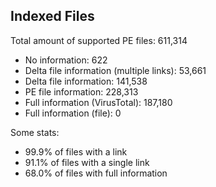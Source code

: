 ## Indexed Files

<!--FileStats-->
Total amount of supported PE files: 611,314

* No information: 622
* Delta file information (multiple links): 53,661
* Delta file information: 141,538
* PE file information: 228,313
* Full information (VirusTotal): 187,180
* Full information (file): 0

Some stats:

* 99.9% of files with a link
* 91.1% of files with a single link
* 68.0% of files with full information
<!--/FileStats-->
